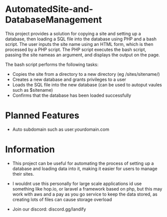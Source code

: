 # AutomatedSite-and-DatabaseManagement

This project provides a solution for copying a site and setting up a database, then loading a SQL file into the database using PHP and a bash script. The user inputs the site name using an HTML form, which is then processed by a PHP script. The PHP script executes the bash script, passing the site nameas an argument, and displays the output on the page.

The bash script performs the following tasks:

- Copies the site from a directory to a new directory (eg /sites/sitename/)
- Creates a new database and grants privileges to a user
- Loads the SQL file into the new database (can be used to autoput vaules such as $sitename)
- Confirms that the database has been loaded successfully

# Planned Features

- Auto subdomain such as user.yourdomain.com

# Information

- This project can be useful for automating the process of setting up a database and loading data into it, making it easier for users to manage their sites.
- I wouldnt use this personally for large scale applications id use something like hop.io, or laravel a framework based on php, but this may work with aws and a pay as you go service to keep the data stored, as creating lots of files can cause storage overload

- Join our discord: discord.gg/landify
